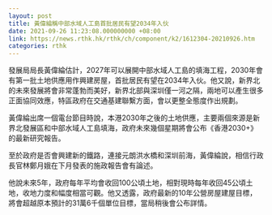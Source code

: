 ```yaml
---
layout: post
title: 黃偉綸稱中部水域人工島首批居民有望2034年入伙
date: 2021-09-26 11:23:08.000000000 +08:00
link: https://news.rthk.hk/rthk/ch/component/k2/1612304-20210926.htm
categories: rthk
---
```


發展局局長黃偉綸估計，2027年可以展開中部水域人工島的填海工程，2030年會有第一批土地供應用作興建房屋，首批居民有望在2034年入伙。他又說，新界北的未來發展將會非常蓬勃而美好，新界北部與深圳僅一河之隔，兩地可以產生很多正面協同效應，特區政府在交通基建聯繫方面，會以更整全態度作出規劃。

黃偉綸出席一個電台節目時說，本港2030年之後的土地供應，主要兩個來源是新界北發展區和中部水域人工島填海，政府未來幾個星期將會公布《香港2030+》的最新研究報告。

至於政府是否會興建新的鐵路，連接元朗洪水橋和深圳前海，黃偉綸說，相信行政長官林鄭月娥在下月發表的施政報告會有論述。

他說未來5年，政府每年平均會收回100公頃土地，相對現時每年收回45公頃土地，收地力度和幅度相當可觀。他又透露，政府最新的10年公營房屋建屋目標，將會超越原本預計的31萬6千個單位目標，當局稍後會公布詳情。
